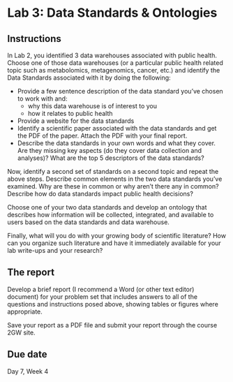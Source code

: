 # Lab 3: Data Standards & Ontologies

## Instructions

In Lab 2, you identified 3 data warehouses associated with public health.  Choose one of those data warehouses (or a particular public health related topic such as metabolomics, metagenomics, cancer, etc.) and identify the Data Standards associated with it by doing the following:

- Provide a few sentence description of the data standard you’ve chosen to work with and:
	- why this data warehouse is of interest to you
  	- how it relates to public health
- Provide a website for the data standards
- Identify a scientific paper associated with the data standards and get the PDF of the paper. Attach the PDF with your final report.
- Describe the data standards in your own words and what they cover.  Are they missing key aspects (do they cover data collection and analyses)?  What are the top 5 descriptors of the data standards?

Now, identify a second set of standards on a second topic and repeat the above steps. Describe common elements in the two data standards you’ve examined.  Why are these in common or why aren’t there any in common?  Describe how do data standards impact public health decisions?

Choose one of your two data standards and develop an ontology that describes how information will be collected, integrated, and available to users based on the data standards and data warehouse.

Finally, what will you do with your growing body of scientific literature?  How can you organize such literature and have it immediately available for your lab write-ups and your research?

## The report

Develop a brief report (I recommend a Word (or other text editor) document) for your problem set that includes answers to all of the questions and instructions posed above, showing tables or figures where appropriate.

Save your report as a PDF file and submit your report through the course 2GW site.

## Due date

Day 7, Week 4
